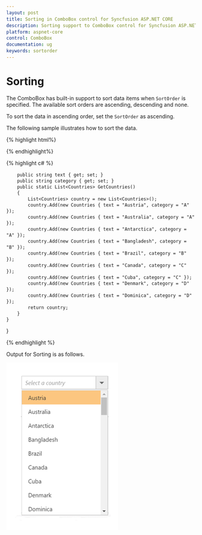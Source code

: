 ```yaml
---
layout: post
title: Sorting in ComboBox control for Syncfusion ASP.NET CORE
description: Sorting support to ComboBox control for Syncfusion ASP.NET CORE
platform: aspnet-core
control: ComboBox
documentation: ug
keywords: sortorder
---
```


# Sorting

The ComboBox has built-in support to sort data items when `SortOrder` is specified. The available sort orders are ascending, descending and none.

To sort the data in ascending order, set the `SortOrder` as ascending.

The following sample illustrates how to sort the data.



{% highlight html%}

<div class="frame">
        <div class="control"> 
        <ej-combo-box id="select" datasource="(IEnumerable<Countries>)ViewBag.datasource" placeholder="Select" sort-order="Ascending">
            <e-combo-box-fields text="text"/>
        </ej-combo-box>
        </div>
    </div>

{% endhighlight%}

{% highlight c# %}

        public string text { get; set; }
        public string category { get; set; }
        public static List<Countries> GetCountries()
        {
            List<Countries> country = new List<Countries>();
            country.Add(new Countries { text = "Austria", category = "A" });
            country.Add(new Countries { text = "Australia", category = "A" });
            country.Add(new Countries { text = "Antarctica", category = "A" });
            country.Add(new Countries { text = "Bangladesh", category = "B" });
            country.Add(new Countries { text = "Brazil", category = "B" });
            country.Add(new Countries { text = "Canada", category = "C" });
            country.Add(new Countries { text = "Cuba", category = "C" });
            country.Add(new Countries { text = "Denmark", category = "D" });
            country.Add(new Countries { text = "Dominica", category = "D" });
            return country;
        }
    }
}

{% endhighlight %}

Output for Sorting  is as follows.


![](Combobox_sorting_images/sorting.png)
